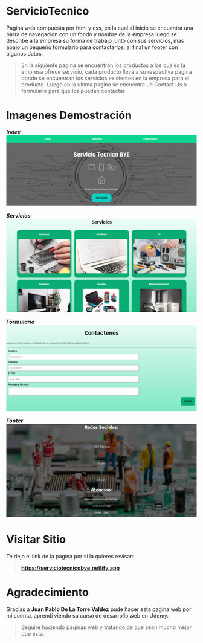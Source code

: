 # ServicioTecnico

Pagina web compuesta por html y css, en la cual al inicio se encuantra una barra de navegacion con un fondo y nombre de la empresa luego se describe a la empresa su forma de trabajo junto con sus servicios, mas abajo un pequeño formulario para contactarlos, al final un footer con algunos datos.
>En la siguiente pagina se encuentran los productos a los cuales la empresa ofrece servicio, cada producto lleva a su respectiva pagina donde se encuentran los servicios existentes en la empresa para el producto.
>Luego en la ultima pagina se encuentra un Contact Us o formulario para que los puedan contactar

# Imagenes Demostración

***Index***
![Screenshot](img-demo/index.png)

***Servicios***
![Screenshot](img-demo/servicios.png)

***Formulario***
![Screenshot](img-demo/formulario.png)

***Footer***
![Screenshot](img-demo/footer.png)

# Visitar Sitio

Te dejo el link de la pagina por si la quieres revisar:
>**https://serviciotecnicobye.netlify.app**

# Agradecimiento

Gracias a **Juan Pablo De La Torre Valdez** pude hacer esta pagina web por mi cuenta, aprendí viendo su curso de desarrollo web en Udemy.
>Seguiré haciendo paginas web y tratando de que sean mucho mejor que ésta.